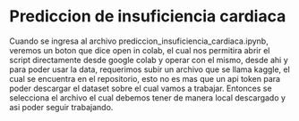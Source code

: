 # Prediccion de insuficiencia cardiaca


Cuando se ingresa al archivo prediccion_insuficiencia_cardiaca.ipynb, veremos un boton que dice open in colab, el cual nos permitira abrir el script directamente desde google colab y operar con el mismo, desde ahi y para poder usar la data, requerimos subir un archivo que se llama kaggle, el cual se encuentra en el repositorio, esto no es mas que un api token para poder descargar el dataset sobre el cual vamos a trabajar. Entonces se selecciona el archivo el cual debemos tener de manera local descargado y asi poder seguir trabajando.

